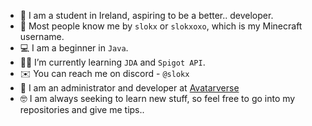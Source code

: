 - :school: I am a student in Ireland, aspiring to be a better.. developer.
- :wave: Most people know me by `slokx` or `slokxoxo`, which is my Minecraft username.
- :computer: I am a beginner in `Java`.
- :student: I’m currently learning `JDA` and `Spigot API`.
- :envelope: You can reach me on discord - `@slokx`
- :crystal_ball: I am an administrator and developer at [Avatarverse](https://github.com/Avatarverse)
- :nerd_face: I am always seeking to learn new stuff, so feel free to go into my repositories and give me tips..
